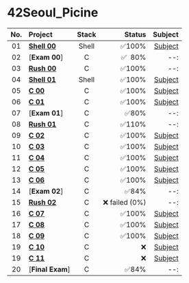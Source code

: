# 42Seoul_Picine	
|No.	|Project							|Stack    |Status   |Subject
|:-:  |:--								  |:-:		  |--:      |--:    |
|01	  |[**Shell 00**](./shell00)	|Shell		|✅100%|[Subject](./shell00/resource/shell00.pdf)|
|02	  |[**Exam 00**]        |C		    |✅&nbsp;&nbsp;80%     |--:    |
|03	  |[**Rush 00**](./rush00)	|C		|✅100%    |--:    |
|04	  |[**Shell 01**](./shell01)	|Shell		|✅100%|[Subject](./shell01/resource/shell01.pdf)|
|05	  |[**C 00**](./c00)	  |C		    |✅100%    |[Subject](./c00/resource/c00.pdf)|
|06	  |[**C 01**](./c01)	  |C		    |✅100%    |[Subject](./c01/resource/c01.pdf)|
|07	  |[**Exam 01**]        |C		    |✅80%     |--:        |
|08	  |[**Rush 01**](./rush01)	|C		|✅110%    |--: |
|09	  |[**C 02**](./c01)	  |C		    |✅100%    |[Subject](./c02/resource/c02.pdf)|
|10	  |[**C 03**](./c03)	  |C		    |✅100%    |[Subject](./c03/resource/c03.pdf)|
|11	  |[**C 04**](./c04)	  |C		    |✅100%    |[Subject](./c04/resource/c04.pdf)|
|12	  |[**C 05**](./c05)	  |C		    |✅100%    |[Subject](./c05/resource/c05.pdf)|
|13	  |[**C 06**](./c06)	  |C		    |✅100%    |[Subject](./c06/resource/c06.pdf)|
|14   |[**Exam 02**]        |C		    |✅84%      |--:   
|15	  |[**Rush 02**](./rush02)	|C		|❌ failed (0%)|--: |
|16	  |[**C 07**](./c07)	  |C		    |✅100%    |[Subject](./c07/resource/c07.pdf)|
|17	  |[**C 08**](./c08)	  |C		    |✅100%    |[Subject](./c08/resource/c08.pdf)|
|18	  |[**C 09**](./c09)	  |C		    |✅100%    |[Subject](./c09/resource/c09.pdf)|
|19	  |[**C 10**](./c10)	  |C		    |❌        |[Subject](./c10/resource/c10.pdf)|
|19	  |[**C 11**](./c11)	  |C		    |❌        |[Subject](./c11/resource/c11.pdf)|
|20	  |[**Final Exam**]     |C		    |✅84%     |--:       
